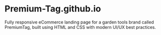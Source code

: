 # Premium-Tag.github.io
Fully responsive eCommerce landing page for a garden tools brand called PremiumTag, built using HTML and CSS with modern UI/UX best practices.
